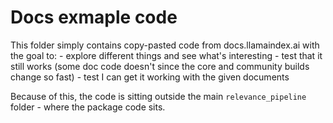 # Docs exmaple code

This folder simply contains copy-pasted code from docs.llamaindex.ai with the goal to:
    - explore different things and see what's interesting
    - test that it still works (some doc code doesn't since the core and community builds change so fast)
    - test I can get it working with the given documents

Because of this, the code is sitting outside the main `relevance_pipeline` folder - where the package code sits.
